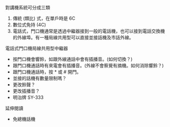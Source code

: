 對講機系統可分成三類
1.  傳統 (類比) 式，在單戶時是 6C
1.  數位式免持 (4C)
1.  電話式，門口機通常是透過中繼器接到一般的電話機，也可以接到電話交換機的外線埠。有一種局線共用型可以直接並接話機及市話外線。

電話式門口機局線共用型中繼器
* 按門口機會響鈴，如跟外線通話中會有插播音。(如何切換？)
* 跟門口機通話時有來電會有插播音。(外線不會察覺有摘機。如何消除響鈴？)
* 跟門口機通話時，按 * 或 # 開門。
* 並接的話機有數量限制嗎？
* 更改鈴聲？
* 更改插播音？
* 明治牌 SY-333

延伸閱讀
* 免總機話機
